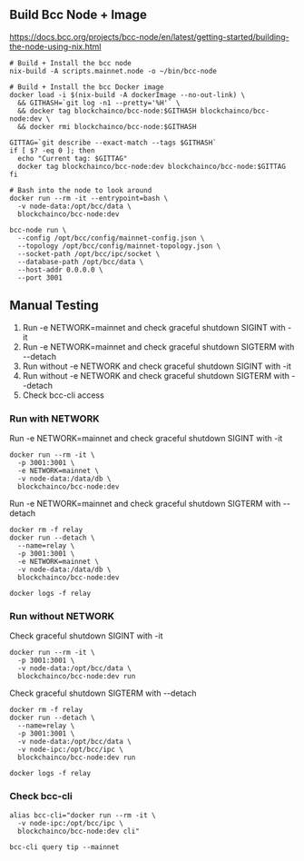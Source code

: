
## Build Bcc Node + Image

https://docs.bcc.org/projects/bcc-node/en/latest/getting-started/building-the-node-using-nix.html

```
# Build + Install the bcc node
nix-build -A scripts.mainnet.node -o ~/bin/bcc-node

# Build + Install the bcc Docker image
docker load -i $(nix-build -A dockerImage --no-out-link) \
  && GITHASH=`git log -n1 --pretty='%H'` \
  && docker tag blockchainco/bcc-node:$GITHASH blockchainco/bcc-node:dev \
  && docker rmi blockchainco/bcc-node:$GITHASH

GITTAG=`git describe --exact-match --tags $GITHASH`
if [ $? -eq 0 ]; then
  echo "Current tag: $GITTAG"
  docker tag blockchainco/bcc-node:dev blockchainco/bcc-node:$GITTAG
fi

# Bash into the node to look around
docker run --rm -it --entrypoint=bash \
  -v node-data:/opt/bcc/data \
  blockchainco/bcc-node:dev

bcc-node run \
  --config /opt/bcc/config/mainnet-config.json \
  --topology /opt/bcc/config/mainnet-topology.json \
  --socket-path /opt/bcc/ipc/socket \
  --database-path /opt/bcc/data \
  --host-addr 0.0.0.0 \
  --port 3001
```

## Manual Testing

1. Run -e NETWORK=mainnet and check graceful shutdown SIGINT with -it
2. Run -e NETWORK=mainnet and check graceful shutdown SIGTERM with --detach
3. Run without -e NETWORK and check graceful shutdown SIGINT with -it
4. Run without -e NETWORK and check graceful shutdown SIGTERM with --detach
5. Check bcc-cli access

### Run with NETWORK

Run -e NETWORK=mainnet and check graceful shutdown SIGINT with -it

```
docker run --rm -it \
  -p 3001:3001 \
  -e NETWORK=mainnet \
  -v node-data:/data/db \
  blockchainco/bcc-node:dev
```

Run -e NETWORK=mainnet and check graceful shutdown SIGTERM with --detach

```
docker rm -f relay
docker run --detach \
  --name=relay \
  -p 3001:3001 \
  -e NETWORK=mainnet \
  -v node-data:/data/db \
  blockchainco/bcc-node:dev

docker logs -f relay
```

### Run without NETWORK

Check graceful shutdown SIGINT with -it

```
docker run --rm -it \
  -p 3001:3001 \
  -v node-data:/opt/bcc/data \
  blockchainco/bcc-node:dev run
```

Check graceful shutdown SIGTERM with --detach

```
docker rm -f relay
docker run --detach \
  --name=relay \
  -p 3001:3001 \
  -v node-data:/opt/bcc/data \
  -v node-ipc:/opt/bcc/ipc \
  blockchainco/bcc-node:dev run

docker logs -f relay
```

### Check bcc-cli

```
alias bcc-cli="docker run --rm -it \
  -v node-ipc:/opt/bcc/ipc \
  blockchainco/bcc-node:dev cli"

bcc-cli query tip --mainnet
```
